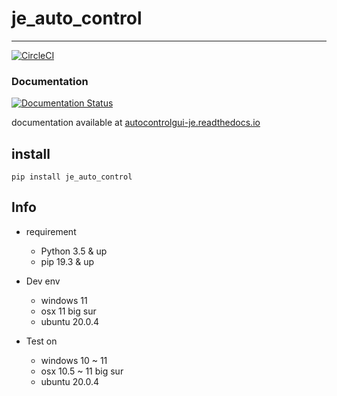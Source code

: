 # je_auto_control

---

[![CircleCI](https://circleci.com/gh/JE-Chen/Py_AutoControlGUI/tree/main.svg?style=svg)](https://circleci.com/gh/JE-Chen/Py_AutoControlGUI/tree/main)

### Documentation

[![Documentation Status](https://readthedocs.org/projects/autocontrolgui-je/badge/?version=latest)](https://autocontrolgui-je.readthedocs.io/en/latest/?badge=latest)

documentation available at [autocontrolgui-je.readthedocs.io](https://autocontrolgui-je.readthedocs.io/en/latest/)

## install

```
pip install je_auto_control
```

## Info

* requirement
    * Python 3.5 & up
    * pip 19.3 & up


* Dev env
    * windows 11
    * osx 11 big sur
    * ubuntu 20.0.4


* Test on
    * windows 10 ~ 11
    * osx 10.5 ~ 11 big sur
    * ubuntu 20.0.4
